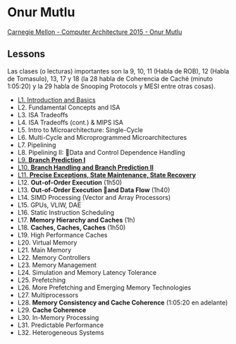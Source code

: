# Onur Mutlu

[Carnegie Mellon - Computer Architecture 2015 - Onur Mutlu][1]

## Lessons

Las clases (o lecturas) importantes son la 9, 10, 11 (Habla de ROB), 12 (Habla
de Tomasulo), 13, 17 y 18 (la 28 habla de Coherencia de Caché (minuto 1:05:20) y
la 29 habla de Snooping Protocols y MESI entre otras cosas).

- [L1. Introduction and Basics](01_introduction.md)
- L2. Fundamental Concepts and ISA
- L3. ISA Tradeoffs
- L4. ISA Tradeoffs (cont.) & MIPS ISA
- L5. Intro to Microarchitecture: Single-Cycle
- L6. Multi-Cycle and Microprogrammed Microarchitectures
- L7. Pipelining
- L8. Pipelining II: Data and Control Dependence Handling
- [L9. **Branch Prediction I**](09_branch_prediction.md)
- [L10. **Branch Handling and Branch Prediction II**](10_branch_prediction_2.md)
- [L11. **Precise Exceptions, State Maintenance, State Recovery**](11_precise_state.md)
- L12. **Out-of-Order Execution** (1h50)
- L13. **Out-of-Order Execution and Data Flow** (1h40)
- L14. SIMD Processing (Vector and Array Processors)
- L15. GPUs, VLIW, DAE
- L16. Static Instruction Scheduling
- L17. **Memory Hierarchy and Caches** (1h)
- L18. **Caches, Caches, Caches** (1h50)
- L19. High Performance Caches
- L20. Virtual Memory
- L21. Main Memory
- L22. Memory Controllers
- L23. Memory Management
- L24. Simulation and Memory Latency Tolerance
- L25. Prefetching
- L26. More Prefetching and Emerging Memory Technologies
- L27. Multiprocessors
- L28. **Memory Consistency and Cache Coherence** (1:05:20 en adelante)
- L29. **Cache Coherence**
- L30. In-Memory Processing
- L31. Predictable Performance
- L32. Heterogeneous Systems

[1]: http://www.archive.ece.cmu.edu/~ece447/s15/doku.php?id=schedule